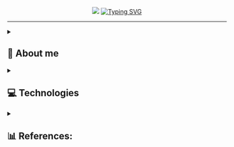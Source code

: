 <p align="center">
  <img src="https://github-widgetbox.vercel.app/api/profile?username=JustTrott&data=followers,repositories,stars,commits&theme=darkmode">
  <a href="https://git.io/typing-svg"><img src="https://readme-typing-svg.herokuapp.com?font=Fira+Code&weight=600&size=26&duration=1200&pause=300&color=5386E4&center=true&vCenter=true&multiline=true&repeat=false&width=520&height=100&lines=Hi%2C+I'm+Temirlan+Amanzhanov.;TypeScript+web+developer." alt="Typing SVG" /></a>
</p>

<hr />

<details>
 <summary>
   
  ## 💫 About me
  
  </summary> 
  
  Hi there! I'm a 20 y.o. self-taught developer from Kazakhstan with a passion for coding in **[TypeScript](https://www.typescriptlang.org/)** and **[Python](https://www.python.org/)**. In my free time, I love creating fun pet projects, playing video games, watching different series and listening to the most random music. I'm currently learning the fundamentals of programming scalable and maintainable web applications.
  
</details>
  


</details>  

<details>
 <summary>
   
   ## 💻 Technologies
  
  </summary> 

### Languages & Runtimes
![TypeScript](https://img.shields.io/badge/TypeScript-%23007ACC.svg?style=for-the-badge&logo=typescript&logoColor=white)&nbsp;
![JavaScript](https://img.shields.io/badge/JavaScript-%23323330.svg?style=for-the-badge&logo=javascript&logoColor=%23F7DF1E)&nbsp;
![HTML5](https://img.shields.io/badge/HTML5-%23E34F26.svg?style=for-the-badge&logo=html5&logoColor=white)&nbsp;
![CSS3](https://img.shields.io/badge/CSS3-%231572B6.svg?style=for-the-badge&logo=css3&logoColor=white)&nbsp;
![NodeJS](https://img.shields.io/badge/Node.js-43853D?style=for-the-badge&logo=node.js&logoColor=white)&nbsp;
![pnpm](https://img.shields.io/badge/Pnpm-%23000000.svg?style=for-the-badge&logo=pnpm&logoColor=white)&nbsp;
![C](https://img.shields.io/badge/C-%2300599C.svg?style=for-the-badge&logo=c&logoColor=white)&nbsp;
![C++](https://img.shields.io/badge/C++-%2300599C.svg?style=for-the-badge&logo=c%2B%2B&logoColor=white)&nbsp;
![Python](https://img.shields.io/badge/Python-3670A0?style=for-the-badge&logo=python&logoColor=ffdd54)&nbsp;

### Frameworks & Libraries
![Next](https://img.shields.io/badge/Next.js-%23000000?style=for-the-badge&logo=nextdotjs)&nbsp;
![React](https://img.shields.io/badge/React-20232A?style=for-the-badge&logo=react&logoColor=61DAFB)&nbsp;
![TailwindCSS](https://img.shields.io/badge/tailwindcss-%2338B2AC.svg?style=for-the-badge&logo=tailwind-css&logoColor=white)&nbsp;
![Nest](https://img.shields.io/badge/Nest.js-E0234E?style=for-the-badge&logo=nestjs&logoColor=white)&nbsp;
![Express](https://img.shields.io/badge/express.js-%23404d59.svg?style=for-the-badge&logo=express&logoColor=%2361DAFB)&nbsp;

### Databases & DevOps
![PostgreSQL](https://img.shields.io/badge/PostgreSQL-316192?style=for-the-badge&logo=postgresql&logoColor=white)&nbsp;
![MongoDB](https://img.shields.io/badge/MongoDB-4EA94B?style=for-the-badge&logo=mongodb&logoColor=white)&nbsp;
![Docker](https://img.shields.io/badge/Docker-2496ED?style=for-the-badge&logo=docker&logoColor=white)&nbsp;

### Others
![Cloudflare](https://img.shields.io/badge/Cloudflare-F38020?style=for-the-badge&logo=Cloudflare&logoColor=white)&nbsp;
![Vercel](https://img.shields.io/badge/vercel-%23000000.svg?style=for-the-badge&logo=vercel&logoColor=white)&nbsp;

</details>


<details>
 <summary>
   
  ## 📊 References:
  
  </summary> 
Starter for this README was taken from PoProstuWitold.  
</details>
